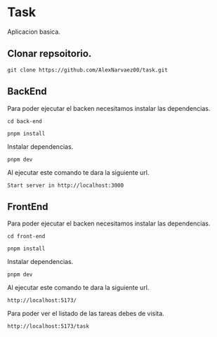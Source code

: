 # Task

Aplicacion basica.

## Clonar repsoitorio.

```
git clone https://github.com/AlexNarvaez00/task.git

```

## BackEnd

Para poder ejecutar el backen necesitamos instalar las dependencias.

```
cd back-end
```

```
pnpm install
```

Instalar dependencias.

```
pnpm dev
```

Al ejecutar este comando te dara la siguiente url.

```
Start server in http://localhost:3000
```

## FrontEnd

Para poder ejecutar el backen necesitamos instalar las dependencias.

```
cd front-end
```

```
pnpm install
```

Instalar dependencias.

```
pnpm dev
```

Al ejecutar este comando te dara la siguiente url.

```
http://localhost:5173/
```

Para poder ver el listado de las tareas debes de visita.

```
http://localhost:5173/task
```
